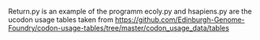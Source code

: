 Return.py is an example of the programm
ecoly.py and hsapiens.py are the ucodon usage tables taken from https://github.com/Edinburgh-Genome-Foundry/codon-usage-tables/tree/master/codon_usage_data/tables
